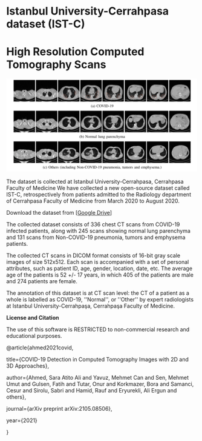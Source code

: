 # Istanbul University-Cerrahpasa dataset (IST-C) 
# High Resolution Computed Tomography Scans 

![Image of IST-C](https://github.com/verimsu/IST-C-dataset/blob/main/IST-C.png)

The dataset is collected at Istanbul University-Cerrahpasa, Cerrahpasa Faculty of Medicine
We have collected a new open-source dataset called IST-C, retrospectively from patients admitted to the Radiology department of Cerrahpasa Faculty of Medicine 
from March 2020 to August 2020. 

Download the dataset from [[Google Drive](https://drive.google.com/drive/folders/1VqP49qNvapCNTfjaff3eAQ23YtIDcKVN?usp=sharing)]

The collected dataset consists of 336 chest CT scans from COVID-19 infected patients, along with 245 scans showing normal lung parenchyma and 131 scans from Non-COVID-19 pneumonia, tumors and emphysema patients. 

The collected CT scans in DICOM format consists of 16-bit gray scale images of size 512x512. Each scan is accompanied with a set of personal attributes, such as patient ID, 
age, gender, location, date, etc. The average age of the patients is 52 +/- 17 years, in which 405 of the patients are male and 274 patients are female. 

The annotation of this dataset is at CT scan level: the CT of a patient as a whole is labelled as COVID-19, ''Normal'', or ''Other'' by expert radiologists at 
Istanbul University-Cerrahpaşa, Cerrahpaşa Faculty of Medicine. 



**License and Citation**

The use of this software is RESTRICTED to non-commercial research and educational purposes.

@article{ahmed2021covid,

  title={COVID-19 Detection in Computed Tomography Images with 2D and 3D Approaches},
  
  author={Ahmed, Sara Atito Ali and Yavuz, Mehmet Can and Sen, Mehmet Umut and Gulsen, Fatih and Tutar, Onur and Korkmazer, Bora and Samanci, Cesur and Sirolu, Sabri and Hamid, Rauf and Eryurekli, Ali Ergun and others},
  
  journal={arXiv preprint arXiv:2105.08506},
  
  year={2021}
  
}

